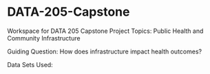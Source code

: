 # DATA-205-Capstone
Workspace for DATA 205 Capstone Project
Topics: Public Health and Community Infrastructure



Guiding Question: How does infrastructure impact health outcomes?



Data Sets Used: 

